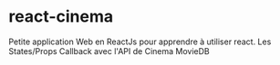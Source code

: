 # react-cinema
Petite application Web en ReactJs pour apprendre à utiliser react.
Les States/Props Callback avec l'API de Cinema MovieDB
